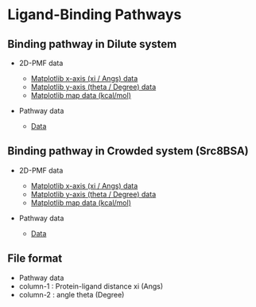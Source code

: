 # Ligand-Binding Pathways

## Binding pathway in Dilute system

* 2D-PMF data
  * [Matplotlib x-axis (xi / Angs)    data](./c/xi.dat)
  * [Matplotlib y-axis (theta / Degree) data](./c/yi.dat)
  * [Matplotlib map data (kcal/mol)](./c/pmf.dat)

* Pathway data
  * [Data](./c/data.ts)

## Binding pathway in Crowded system (Src8BSA)

* 2D-PMF data
  * [Matplotlib x-axis (xi / Angs)    data](./d/xi.dat)
  * [Matplotlib y-axis (theta / Degree) data](./d/yi.dat)
  * [Matplotlib map data (kcal/mol)](./d/pmf.dat)

* Pathway data
  * [Data](./d/data.ts)

## File format

* Pathway data
 * column-1 : Protein-ligand distance xi (Angs)
 * column-2 : angle theta (Degree)



